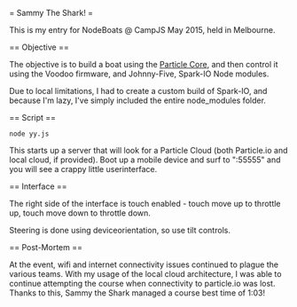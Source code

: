 = Sammy The Shark! =

This is my entry for NodeBoats @ CampJS May 2015, held in Melbourne.

== Objective ==

The objective is to build a boat using the [Particle Core](https://www.particle.io/prototype#spark-core),
and then control it using the Voodoo firmware, and Johnny-Five, Spark-IO Node modules.

Due to local limitations, I had to create a custom build of Spark-IO, and because I'm lazy, 
I've simply included the entire node\_modules folder.

== Script ==

```node yy.js```

This starts up a server that will look for a Particle Cloud (both Particle.io and local cloud, if provided).
Boot up a mobile device and surf to "<your-ip>:55555" and you will see a crappy little userinterface.

== Interface ==

The right side of the interface is touch enabled - touch move up to throttle up, touch move down to
throttle down. 

Steering is done using deviceorientation, so use tilt controls.

== Post-Mortem ==

At the event, wifi and internet connectivity issues continued to plague the various teams. 
With my usage of the local cloud architecture, I was able to continue attempting the course
when connectivity to particle.io was lost. Thanks to this, Sammy the Shark managed a course
best time of 1:03! 

